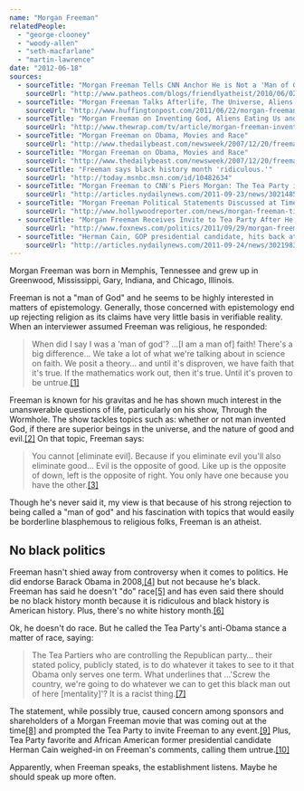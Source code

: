```yaml
---
name: "Morgan Freeman"
relatedPeople:
  - "george-clooney"
  - "woody-allen"
  - "seth-macfarlane"
  - "martin-lawrence"
date: "2012-06-18"
sources:
  - sourceTitle: "Morgan Freeman Tells CNN Anchor He is Not a 'Man of God.'"
    sourceUrl: "http://www.patheos.com/blogs/friendlyatheist/2010/06/02/morgan-freeman-tells-cnn-anchor-he-is-not-a-man-of-god/"
  - sourceTitle: "Morgan Freeman Talks Afterlife, The Universe, Aliens On 'Through The Wormhole.'"
    sourceUrl: "http://www.huffingtonpost.com/2011/06/22/morgan-freeman-talks-afte_n_882355.html"
  - sourceTitle: "Morgan Freeman on Inventing God, Aliens Eating Us and His Survival Odds in 'Dark Knight Rises.'"
    sourceUrl: "http://www.thewrap.com/tv/article/morgan-freeman-inventing-god-aliens-eating-us-and-his-odds-surviving-dark-knight-rises-42886?page=0,0"
  - sourceTitle: "Morgan Freeman on Obama, Movies and Race"
    sourceUrl: "http://www.thedailybeast.com/newsweek/2007/12/20/freeman-obama-and-hollywood-immortality.html"
  - sourceTitle: "Morgan Freeman on Obama, Movies and Race"
    sourceUrl: "http://www.thedailybeast.com/newsweek/2007/12/20/freeman-obama-and-hollywood-immortality.html"
  - sourceTitle: "Freeman says black history month 'ridiculous.'"
    sourceUrl: "http://today.msnbc.msn.com/id/10482634"
  - sourceTitle: "Morgan Freeman to CNN's Piers Morgan: The Tea Party is racist"
    sourceUrl: "http://articles.nydailynews.com/2011-09-23/news/30214850_1_tea-party-cnn-s-piers-morgan-president-obama"
  - sourceTitle: "Morgan Freeman Political Statements Discussed at Time Warner Shareholder Meeting"
    sourceUrl: "http://www.hollywoodreporter.com/news/morgan-freeman-time-warner-shareholders-meeting-324725"
  - sourceTitle: "Morgan Freeman Receives Invite to Tea Party After He Calls Movement Racist"
    sourceUrl: "http://www.foxnews.com/politics/2011/09/29/morgan-freeman-receives-invite-to-tea-party-after-calls-movement-racist/"
  - sourceTitle: "Herman Cain, GOP presidential candidate, hits back at Morgan Freeman for calling Tea Party 'racist.'"
    sourceUrl: "http://articles.nydailynews.com/2011-09-24/news/30219839_1_herman-cain-gop-presidential-debate-presidential-hopefuls"
---
```


Morgan Freeman was born in Memphis, Tennessee and grew up in Greenwood, Mississippi, Gary, Indiana, and Chicago, Illinois.

Freeman is not a "man of God" and he seems to be highly interested in matters of epistemology. Generally, those concerned with epistemology end up rejecting religion as its claims have very little basis in verifiable reality. When an interviewer assumed Freeman was religious, he responded:

>When did I say I was a 'man of god'? …[I am a man of] faith! There's a big difference… We take a lot of what we're talking about in science on faith. We posit a theory… and until it's disproven, we have faith that it's true. If the mathematics work out, then it's true. Until it's proven to be untrue.<a class="source-citation" href="http://www.patheos.com/blogs/friendlyatheist/2010/06/02/morgan-freeman-tells-cnn-anchor-he-is-not-a-man-of-god/" title="Morgan Freeman Tells CNN Anchor He is Not a &apos;Man of God.&apos;">[1]</a>

Freeman is known for his gravitas and he has shown much interest in the unanswerable questions of life, particularly on his show, Through the Wormhole. The show tackles topics such as: whether or not man invented God, if there are superior beings in the universe, and the nature of good and evil.<a class="source-citation" href="http://www.huffingtonpost.com/2011/06/22/morgan-freeman-talks-afte_n_882355.html" title="Morgan Freeman Talks Afterlife, The Universe, Aliens On &apos;Through The Wormhole.&apos;">[2]</a> On that topic, Freeman says:

>You cannot [eliminate evil]. Because if you eliminate evil you'll also eliminate good… Evil is the opposite of good. Like up is the opposite of down, left is the opposite of right. You only have one because you have the other.<a class="source-citation" href="http://www.thewrap.com/tv/article/morgan-freeman-inventing-god-aliens-eating-us-and-his-odds-surviving-dark-knight-rises-42886?page=0,0" title="Morgan Freeman on Inventing God, Aliens Eating Us and His Survival Odds in &apos;Dark Knight Rises.&apos;">[3]</a>

Though he's never said it, my view is that because of his strong rejection to being called a "man of god" and his fascination with topics that would easily be borderline blasphemous to religious folks, Freeman is an atheist.


## No black politics

Freeman hasn't shied away from controversy when it comes to politics. He did endorse Barack Obama in 2008,<a class="source-citation" href="http://www.thedailybeast.com/newsweek/2007/12/20/freeman-obama-and-hollywood-immortality.html" title="Morgan Freeman on Obama, Movies and Race">[4]</a> but not because he's black. Freeman has said he doesn't "do" race<a class="source-citation" href="http://www.thedailybeast.com/newsweek/2007/12/20/freeman-obama-and-hollywood-immortality.html" title="Morgan Freeman on Obama, Movies and Race">[5]</a> and has even said there should be no black history month because it is ridiculous and black history is American history. Plus, there's no white history month.<a class="source-citation" href="http://today.msnbc.msn.com/id/10482634" title="Freeman says black history month &apos;ridiculous.&apos;">[6]</a>

Ok, he doesn't do race. But he called the Tea Party's anti-Obama stance a matter of race, saying:

>The Tea Partiers who are controlling the Republican party… their stated policy, publicly stated, is to do whatever it takes to see to it that Obama only serves one term. What underlines that …'Screw the country, we're going to do whatever we can to get this black man out of here [mentality]'? It is a racist thing.<a class="source-citation" href="http://articles.nydailynews.com/2011-09-23/news/30214850_1_tea-party-cnn-s-piers-morgan-president-obama" title="Morgan Freeman to CNN&apos;s Piers Morgan: The Tea Party is racist">[7]</a>

The statement, while possibly true, caused concern among sponsors and shareholders of a Morgan Freeman movie that was coming out at the time<a class="source-citation" href="http://www.hollywoodreporter.com/news/morgan-freeman-time-warner-shareholders-meeting-324725" title="Morgan Freeman Political Statements Discussed at Time Warner Shareholder Meeting">[8]</a> and prompted the Tea Party to invite Freeman to any event.<a class="source-citation" href="http://www.foxnews.com/politics/2011/09/29/morgan-freeman-receives-invite-to-tea-party-after-calls-movement-racist/" title="Morgan Freeman Receives Invite to Tea Party After He Calls Movement Racist">[9]</a> Plus, Tea Party favorite and African American former presidential candidate Herman Cain weighed-in on Freeman's comments, calling them untrue.<a class="source-citation" href="http://articles.nydailynews.com/2011-09-24/news/30219839_1_herman-cain-gop-presidential-debate-presidential-hopefuls" title="Herman Cain, GOP presidential candidate, hits back at Morgan Freeman for calling Tea Party &apos;racist.&apos;">[10]</a>

Apparently, when Freeman speaks, the establishment listens. Maybe he should speak up more often.
